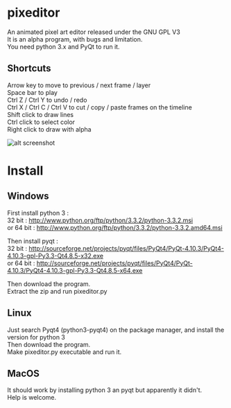 pixeditor
=========

An animated pixel art editor released under the GNU GPL V3  
It is an alpha program, with bugs and limitation.  
You need python 3.x and PyQt to run it.  

Shortcuts
------
Arrow key to move to previous / next frame / layer  
Space bar to play  
Ctrl Z / Ctrl Y to undo / redo  
Ctrl X / Ctrl C / Ctrl V to cut / copy / paste frames on the timeline  
Shift click to draw lines  
Ctrl click to select color  
Right click to draw with alpha  

![alt screenshot](screenshot.png?raw=true "screenshot")


Install
======

Windows
------
First install python 3 :  
32 bit : http://www.python.org/ftp/python/3.3.2/python-3.3.2.msi  
or 64 bit : http://www.python.org/ftp/python/3.3.2/python-3.3.2.amd64.msi

Then install pyqt :  
32 bit : http://sourceforge.net/projects/pyqt/files/PyQt4/PyQt-4.10.3/PyQt4-4.10.3-gpl-Py3.3-Qt4.8.5-x32.exe  
or 64 bit : http://sourceforge.net/projects/pyqt/files/PyQt4/PyQt-4.10.3/PyQt4-4.10.3-gpl-Py3.3-Qt4.8.5-x64.exe

Then download the program.  
Extract the zip and run pixeditor.py


Linux
----
Just search Pyqt4 (python3-pyqt4) on the package manager, and install the version for python 3  
Then download the program.  
Make pixeditor.py executable and run it.


MacOS
----
It should work by installing python 3 an pyqt but apparently it didn't.  
Help is welcome.

